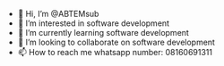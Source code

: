- 👋 Hi, I’m @ABTEMsub
- 👀 I’m interested in software development
- 🌱 I’m currently learning software development
- 💞️ I’m looking to collaborate on software development
- 📫 How to reach me whatsapp number: 08160691311

<!---
ABTEMsub/ABTEMsub is a ✨ special ✨ repository because its `README.md` (this file) appears on your GitHub profile.
You can click the Preview link to take a look at your changes.
--->
